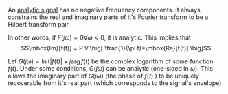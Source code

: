 An [analytic signal](https://en.wikipedia.org/wiki/Analytic_signal) has no negative frequency components.
It always constrains the real and imaginary parts of it's Fourier transform to be a Hilbert transform pair.

In other words, if $F(j\omega) = 0 \forall \omega < 0$, it is analytic. This implies that $$\mbox{Im}[f(t)] = P.V.\big[ \frac{1}{\pi t}*\mbox{Re}[f(t)] \big]$$

Let $G(j\omega) = \ln(\vert f(t)\vert +j\arg f(t)$ be the complex logarithm of some function $f(t)$. Under some conditions, $G(j\omega)$ can be analytic (one-sided in $\omega$). This allows the imaginary part of $G(j\omega)$ (the phase of $f(t)$ ) to be uniquely recoverable from it's real part (which corresponds to the signal's envelope)

